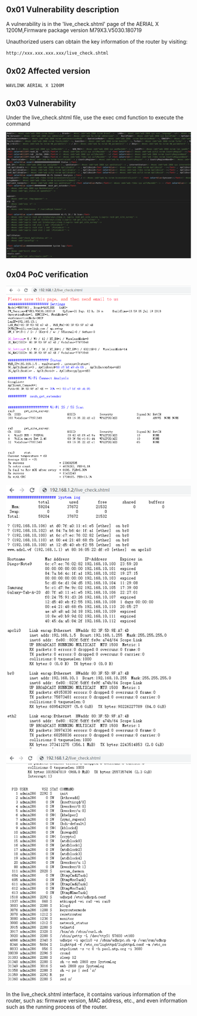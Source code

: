 ## 0x01 Vulnerability description

A vulnerability is in the 'live_check.shtml' page of the AERIAL X 1200M,Firmware package version M79X3.V5030.180719

Unauthorized users can obtain the key information of the router by visiting: 

```
http://xxx.xxx.xxx.xxx/live_check.shtml
```

## 0x02 Affected version

```
WAVLINK AERIAL X 1200M
```

## 0x03 Vulnerability

Under the live_check.shtml file, use the exec cmd function to execute the command

![image-20220518145059172](https://github.com/pghuanghui/CVE_Request/raw/main/WAVLINK%20AC1200_check_live.assets/image-20220518145059172.png)

## 0x04 PoC verification

![image-20220518145211411](https://github.com/pghuanghui/CVE_Request/raw/main/WAVLINK%20AC1200_check_live.assets/image-20220518145211411.png)

![image-20220518145246880](https://github.com/pghuanghui/CVE_Request/raw/main/WAVLINK%20AC1200_check_live.assets/image-20220518145246880.png)

![image-20220518145313942](https://github.com/pghuanghui/CVE_Request/raw/main/WAVLINK%20AC1200_check_live.assets/image-20220518145313942.png)

In the live_check.shtml interface, it contains various information of the router, such as: firmware version, MAC address, etc., and even information such as the running process of the router.